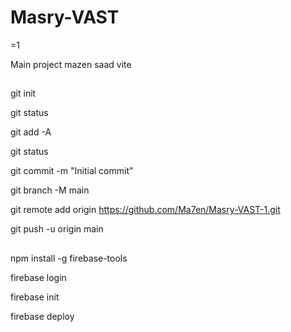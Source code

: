 # Masry-VAST

=1

Main project mazen saad
vite

## <!-- upload files to github -->

git init

git status

git add -A

git status

git commit -m "Initial commit"

git branch -M main

git remote add origin https://github.com/Ma7en/Masry-VAST-1.git

git push -u origin main

## <!-- upload files to firebase -->

npm install -g firebase-tools

firebase login

firebase init

firebase deploy
